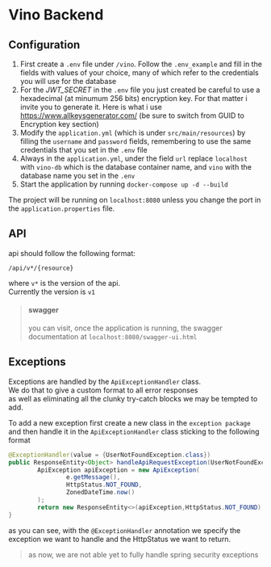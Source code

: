 # Vino Backend

## Configuration

1.  First create a `.env` file under `/vino`. Follow the `.env_example` and fill in the fields with values of your choice, many of which refer to the credentials you will use for the database
2.  For the *JWT_SECRET* in the `.env` file you just created be careful to use a hexadecimal (at minumum 256 bits) encryption key. For that matter i invite you to generate it. Here is what i use https://www.allkeysgenerator.com/ (be sure to switch from GUID to Encryption key section)
3.  Modify the `application.yml` (which is under `src/main/resources`) by filling the `username` and `password` fields, remembering to use the same credentials that you set in the `.env` file
4.  Always in the `application.yml`, under the field `url` replace `localhost` with `vino-db` which is the database container name, and `vino` with the database name you set in the `.env`
5.  Start the application by running `docker-compose up -d --build` 

The project will be running on `localhost:8080` unless you change the port in the `application.properties` file.

## API

api should follow the following format:

`/api/v*/{resource}`

where `v*` is the version of the api. <br>Currently the version is `v1`

> #### swagger
>
> you can visit, once the application is running, the swagger documentation at `localhost:8080/swagger-ui.html`

## Exceptions

Exceptions are handled by the `ApiExceptionHandler` class. <br>We do that to give a custom format to all error responses <br> as well as eliminating all the clunky try-catch blocks we may be tempted to add.

To add a new exception first create a new class in the `exception package` and then handle it in
the `ApiExceptionHandler` class sticking to the following
format

```java
@ExceptionHandler(value = {UserNotFoundException.class})
public ResponseEntity<Object> handleApiRequestException(UserNotFoundException e){
        ApiException apiException = new ApiException(
                e.getMessage(),
                HttpStatus.NOT_FOUND,
                ZonedDateTime.now()
        );
        return new ResponseEntity<>(apiException,HttpStatus.NOT_FOUND);
}
```

as you can see, with the `@ExceptionHandler` annotation we specify the exception we want to handle and the HttpStatus we
want to return.

> as now, we are not able yet to fully handle spring security exceptions 

